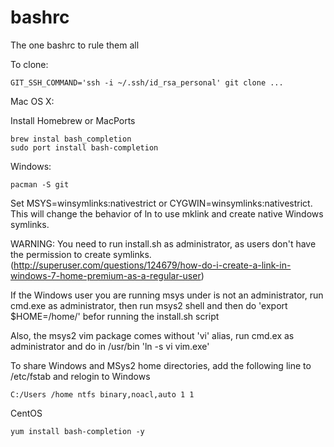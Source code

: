 bashrc
======

The one bashrc to rule them all

To clone:

```
GIT_SSH_COMMAND='ssh -i ~/.ssh/id_rsa_personal' git clone ...
```

Mac OS X:

Install Homebrew or MacPorts

```
brew instal bash_completion
sudo port install bash-completion
```

Windows:

```
pacman -S git
```

Set MSYS=winsymlinks:nativestrict or CYGWIN=winsymlinks:nativestrict. This will change the behavior of
ln to use mklink and create native Windows symlinks.

WARNING: You need to run install.sh as administrator, as users don't have the permission to create symlinks.
(http://superuser.com/questions/124679/how-do-i-create-a-link-in-windows-7-home-premium-as-a-regular-user)

If the Windows user you are running msys under is not an administrator, run cmd.exe as administrator,
then run msys2 shell and then do 'export $HOME=/home/<username>' befor running the install.sh script

Also, the msys2 vim package comes without 'vi' alias, run cmd.ex as administrator and do in
/usr/bin 'ln -s vi vim.exe'

To share Windows and MSys2 home directories, add the following line to /etc/fstab and relogin to Windows

```
C:/Users /home ntfs binary,noacl,auto 1 1
```

CentOS

```
yum install bash-completion -y
```